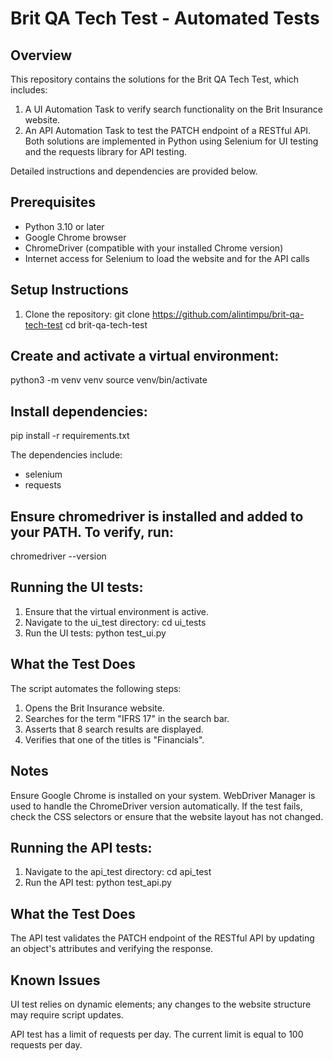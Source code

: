 # Brit QA Tech Test - Automated Tests

## Overview
This repository contains the solutions for the Brit QA Tech Test, which includes:
1. A UI Automation Task to verify search functionality on the Brit Insurance website.
2. An API Automation Task to test the PATCH endpoint of a RESTful API.
Both solutions are implemented in Python using Selenium for UI testing and the requests library for API testing. 

Detailed instructions and dependencies are provided below.

## Prerequisites
- Python 3.10 or later
- Google Chrome browser
- ChromeDriver (compatible with your installed Chrome version)
- Internet access for Selenium to load the website and for the API calls

## Setup Instructions
1. Clone the repository:
    git clone https://github.com/alintimpu/brit-qa-tech-test
    cd brit-qa-tech-test

## Create and activate a virtual environment:
python3 -m venv venv
source venv/bin/activate

## Install dependencies:
pip install -r requirements.txt

The dependencies include:
- selenium
- requests

## Ensure chromedriver is installed and added to your PATH. To verify, run:
chromedriver --version


##  Running the UI tests:
1. Ensure that the virtual environment is active.
2. Navigate to the ui_test directory:
    cd ui_tests
3. Run the UI tests:
    python test_ui.py

## What the Test Does
The script automates the following steps:

1. Opens the Brit Insurance website.
2. Searches for the term "IFRS 17" in the search bar.
3. Asserts that 8 search results are displayed.
4. Verifies that one of the titles is "Financials".

## Notes
Ensure Google Chrome is installed on your system.
WebDriver Manager is used to handle the ChromeDriver version automatically.
If the test fails, check the CSS selectors or ensure that the website layout has not changed.


## Running the API tests:
1. Navigate to the api_test directory:
    cd api_test
2. Run the API test:
    python test_api.py

## What the Test Does
The API test validates the PATCH endpoint of the RESTful API by updating an object's attributes and verifying the response.


## Known Issues
UI test relies on dynamic elements; any changes to the website structure may require script updates.

API test has a limit of requests per day. The current limit is equal to 100 requests per day.